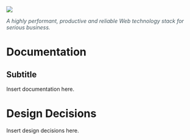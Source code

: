 <img src="http://thibautvs.com/blog/img/urge2code/webstack.png" />
<p style="color:#465860; font-style:italic">A highly performant, productive and reliable Web technology stack for serious business.</p>


Documentation
=============
Subtitle
--------

Insert documentation here.

Design Decisions
================

Insert design decisions here.
